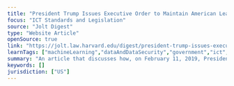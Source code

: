```yaml
---
title: "President Trump Issues Executive Order to Maintain American Leadership in Artificial Intelligence"
focus: "ICT Standards and Legislation"
source: "Jolt Digest"
type: "Website Article"
openSource: true
link: "https://jolt.law.harvard.edu/digest/president-trump-issues-executive-order-to-maintain-american-leadership-in-artificial-intelligence"
learnTags: ["machineLearning","dataAndDataSecurity","government","ict","framework"]
summary: "An article that discusses how, on February 11, 2019, President Trump issued an executive order aimed at establishing America’s place as the global leader in artificial intelligence technology."
keywords: []
jurisdiction: ["US"]
---
```

